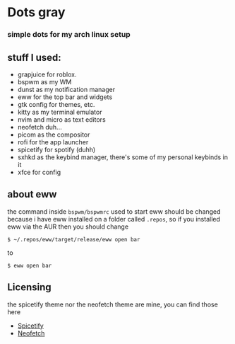 # Dots gray

### simple dots for my arch linux setup

## stuff I used:

- grapjuice for roblox.
- bspwm as my WM
- dunst as my notification manager
- eww for the top bar and widgets
- gtk config for themes, etc.
- kitty as my terminal emulator
- nvim and micro as text editors
- neofetch duh...
- picom as the compositor
- rofi for the app launcher
- spicetify for spotify (duhh)
- sxhkd as the keybind manager, there's some of my personal keybinds in it
- xfce for config

## about eww

the command inside `bspwm/bspwmrc` used to start eww should be changed because i have eww installed on a folder called `.repos`, so if you installed eww via the AUR then you should change

`$ ~/.repos/eww/target/release/eww open bar`

to

`$ eww open bar`

## Licensing

the spicetify theme nor the neofetch theme are mine, you can find those here

- [Spicetify]
- [Neofetch]

[Spicetify]: <https://github.com/spicetify/spicetify-themes/tree/master/Dribbblish>
[Neofetch]: <https://github.com/chick2d/neofetch-themes>
